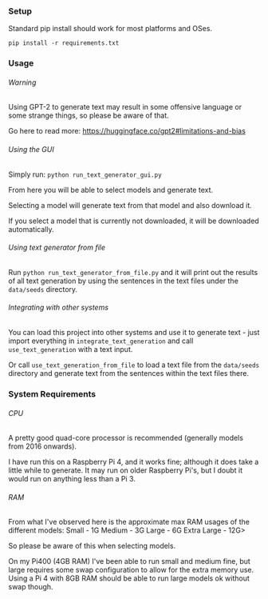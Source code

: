 ### Setup

Standard pip install should work for most platforms and OSes.

`pip install -r requirements.txt`

### Usage

###### Warning

Using GPT-2 to generate text may result in some offensive language or some strange things, so please be aware of that.

Go here to read more:
https://huggingface.co/gpt2#limitations-and-bias

###### Using the GUI

Simply run:
`python run_text_generator_gui.py`

From here you will be able to select models and generate text.

Selecting a model will generate text from that model and also download it.

If you select a model that is currently not downloaded, it will be downloaded automatically.

###### Using text generator from file

Run `python run_text_generator_from_file.py` and it will print out the results of all text generation by using the 
sentences in the text files under the `data/seeds` directory.

###### Integrating with other systems

You can load this project into other systems and use it to generate text - just import everything in
`integrate_text_generation` and call `use_text_generation` with a text input.

Or call `use_text_generation_from_file` to load a text file from the `data/seeds` directory and generate text from the
sentences within the text files there.

### System Requirements

###### CPU
A pretty good quad-core processor is recommended (generally models from 2016 onwards).

I have run this on a Raspberry Pi 4, and it works fine; although it does take a little while to generate.
It may run on older Raspberry Pi's, but I doubt it would run on anything less than a Pi 3.

###### RAM
From what I've observed here is the approximate max RAM usages of the different models:
Small - 1G
Medium - 3G
Large - 6G
Extra Large - 12G>

So please be aware of this when selecting models.

On my Pi400 (4GB RAM) I've been able to run small and medium fine, but large requires some swap configuration to allow 
for the extra memory use. Using a Pi 4 with 8GB RAM should be able to run large models ok without swap though.
